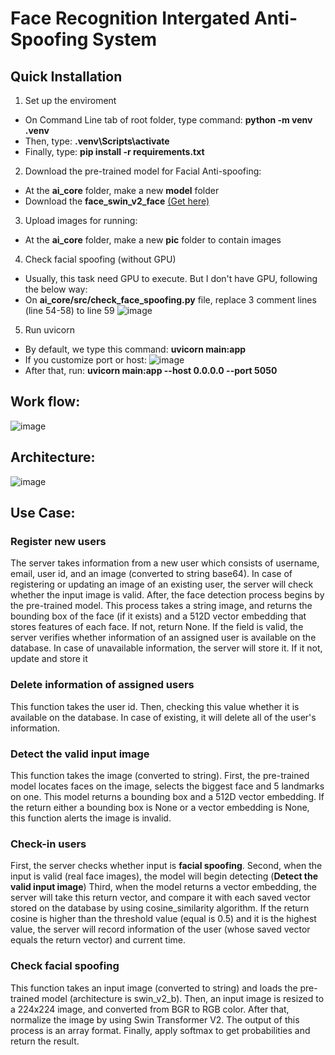 # Face Recognition Intergated Anti-Spoofing System
## Quick Installation
1. Set up the enviroment
- On Command Line tab of root folder, type command: **python -m venv .venv**
- Then, type: **.venv\Scripts\activate**
- Finally, type: **pip install -r requirements.txt**
2. Download the pre-trained model for Facial Anti-spoofing:
- At the **ai_core** folder, make a new **model** folder
- Download the **face_swin_v2_face** [(Get here)](https://drive.google.com/file/d/1E4UD8UK_KzjhpAvR6hYInlteOEaxDZbZ/view)
3. Upload images for running:
- At the **ai_core** folder, make a new **pic** folder to contain images
4. Check facial spoofing (without GPU)
- Usually, this task need GPU to execute. But I don't have GPU, following the below way:
- On **ai_core/src/check_face_spoofing.py** file, replace 3 comment lines (line 54-58) to line 59
 ![image](https://github.com/user-attachments/assets/30b6944e-365b-4aa2-8e7f-4ed0e520fbea)
5. Run uvicorn
- By default, we type this command: **uvicorn main:app**
- If you customize port or host:
![image](https://github.com/user-attachments/assets/91f2a499-c4f4-4faf-aa1c-72fb7a09dd99)
- After that, run: **uvicorn main:app --host 0.0.0.0 --port 5050**

## Work flow:
![image](https://github.com/user-attachments/assets/2fb4067e-6af2-4060-b3d8-1cc6a9731d81)

## Architecture:
![image](https://github.com/user-attachments/assets/a41fd3f7-f94f-4910-a1f5-10a8ebbbbdfe)

## Use Case:
### Register new users 
The server takes information from a new user which consists of username, email, user id, and an image (converted to string base64).
In case of registering or updating an image of an existing user, the server will check whether the input image is valid. 
After, the face detection process begins by the pre-trained model. This process takes a string image, and returns the bounding box of the face (if it exists) and a 512D vector embedding that stores features of each face. If not, return None. 
If the field is valid, the server verifies whether information of an assigned user is available on the database. In case of unavailable information, the server will store it. If it not, update and store it 

### Delete information of assigned users
This function takes the user id. Then, checking this value whether it is available on the database. In case of existing, it will delete all of the user's information.

### Detect the valid input image
This function takes the image (converted to string). First, the pre-trained model locates faces on the image,  selects the biggest face and 5 landmarks on one. This model returns a bounding box and a 512D vector embedding.
If the return either a bounding box is None or a vector embedding is None, this function alerts the image is invalid.

### Check-in users
First, the server checks whether input is **facial spoofing**.
Second, when the input is valid (real face images), the model will begin detecting (**Detect the valid input image**)
Third, when the model returns a vector embedding, the server will take this return vector, and compare it with each saved vector stored on the database by using cosine_similarity algorithm. If the return cosine is higher than the threshold value (equal is 0.5) and it is the highest value, the server will record information of the user (whose saved vector equals the return vector) and current time.

### Check facial spoofing
This function takes an input image (converted to string) and loads the  pre-trained model (architecture is swin_v2_b). 
Then, an input image is resized to a 224x224 image, and converted from BGR to RGB color. After that, normalize the image by using Swin Transformer V2. The output of this process is an array format.
Finally, apply softmax to get probabilities and return the result.

